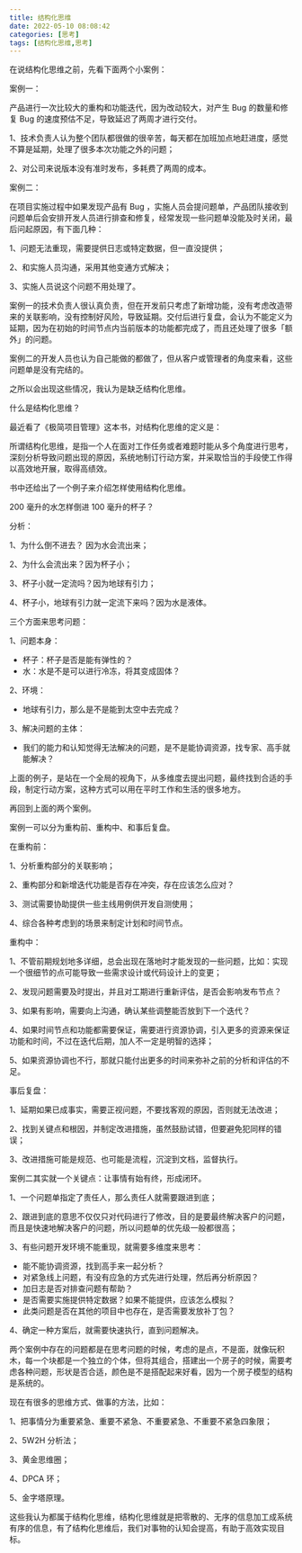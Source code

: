 ```yaml
---
title: 结构化思维
date: 2022-05-10 08:08:42
categories: [思考]
tags: [结构化思维,思考]
---
```


在说结构化思维之前，先看下面两个小案例：

<!--more-->

案例一：

产品进行一次比较大的重构和功能迭代，因为改动较大，对产生 Bug 的数量和修复 Bug 的速度预估不足，导致延迟了两周才进行交付。

1、技术负责人认为整个团队都很做的很辛苦，每天都在加班加点地赶进度，感觉不算是延期，处理了很多本次功能之外的问题；

2、对公司来说版本没有准时发布，多耗费了两周的成本。

案例二：

在项目实施过程中如果发现产品有 Bug ，实施人员会提问题单，产品团队接收到问题单后会安排开发人员进行排查和修复，经常发现一些问题单没能及时关闭，最后问起原因，有下面几种：

1、问题无法重现，需要提供日志或特定数据，但一直没提供；

2、和实施人员沟通，采用其他变通方式解决；

3、实施人员说这个问题不用处理了。

案例一的技术负责人很认真负责，但在开发前只考虑了新增功能，没有考虑改造带来的关联影响，没有控制好风险，导致延期。交付后进行复盘，会认为不能定义为延期，因为在初始的时间节点内当前版本的功能都完成了，而且还处理了很多「额外」的问题。

案例二的开发人员也认为自己能做的都做了，但从客户或管理者的角度来看，这些问题单是没有完结的。

之所以会出现这些情况，我认为是缺乏结构化思维。

什么是结构化思维？

最近看了《极简项目管理》这本书，对结构化思维的定义是：

所谓结构化思维，是指一个人在面对工作任务或者难题时能从多个角度进行思考，深刻分析导致问题出现的原因，系统地制订行动方案，并采取恰当的手段使工作得以高效地开展，取得高绩效。

书中还给出了一个例子来介绍怎样使用结构化思维。

200 毫升的水怎样倒进 100 毫升的杯子？

分析：

1、为什么倒不进去？ 因为水会流出来；

2、为什么会流出来？因为杯子小；

3、杯子小就一定流吗？因为地球有引力；

4、杯子小，地球有引力就一定流下来吗？因为水是液体。

三个方面来思考问题：

1、问题本身：

* 杯子：杯子是否是能有弹性的？
* 水：水是不是可以进行冷冻，将其变成固体？

2、环境：

* 地球有引力，那么是不是能到太空中去完成？

3、解决问题的主体：

* 我们的能力和认知觉得无法解决的问题，是不是能协调资源，找专家、高手就能解决？

上面的例子，是站在一个全局的视角下，从多维度去提出问题，最终找到合适的手段，制定行动方案，这种方式可以用在平时工作和生活的很多地方。

再回到上面的两个案例。

案例一可以分为重构前、重构中、和事后复盘。

在重构前：

1、分析重构部分的关联影响；

2、重构部分和新增迭代功能是否存在冲突，存在应该怎么应对？

3、测试需要协助提供一些主线用例供开发自测使用；

4、综合各种考虑到的场景来制定计划和时间节点。

重构中：

1、不管前期规划地多详细，总会出现在落地时才能发现的一些问题，比如：实现一个很细节的点可能导致一些需求设计或代码设计上的变更；

2、发现问题需要及时提出，并且对工期进行重新评估，是否会影响发布节点？

3、如果有影响，需要向上沟通，确认某些调整能否放到下一个迭代？

4、如果时间节点和功能都需要保证，需要进行资源协调，引入更多的资源来保证功能和时间，不过在迭代后期，加人不一定是明智的选择；

5、如果资源协调也不行，那就只能付出更多的时间来弥补之前的分析和评估的不足。

事后复盘：

1、延期如果已成事实，需要正视问题，不要找客观的原因，否则就无法改进；

2、找到关键点和根因，并制定改进措施，虽然鼓励试错，但要避免犯同样的错误；

3、改进措施可能是规范、也可能是流程，沉淀到文档，监督执行。

案例二其实就一个关键点：让事情有始有终，形成闭环。

1、一个问题单指定了责任人，那么责任人就需要跟进到底；

2、跟进到底的意思不仅仅只对代码进行了修改，目的是要最终解决客户的问题，而且是快速地解决客户的问题，所以问题单的优先级一般都很高；

3、有些问题开发环境不能重现，就需要多维度来思考：

* 能不能协调资源，找到高手来一起分析？
* 对紧急线上问题，有没有应急的方式先进行处理，然后再分析原因？
* 加日志是否对排查问题有帮助？
* 是否需要实施提供特定数据？如果不能提供，应该怎么模拟？
* 此类问题是否在其他的项目中也存在，是否需要发放补丁包？

4、确定一种方案后，就需要快速执行，直到问题解决。

两个案例中存在的问题都是在思考问题的时候，考虑的是点，不是面，就像玩积木，每一个块都是一个独立的个体，但将其组合，搭建出一个房子的时候，需要考虑各种问题，形状是否合适，颜色是不是搭配起来好看，因为一个房子模型的结构是系统的。

现在有很多的思维方式、做事的方法，比如：

1、把事情分为重要紧急、重要不紧急、不重要紧急、不重要不紧急四象限；

2、5W2H 分析法；

3、黄金思维圈；

4、DPCA 环；

5、金字塔原理。

这些我认为都属于结构化思维，结构化思维就是把零散的、无序的信息加工成系统有序的信息，有了结构化思维后，我们对事物的认知会提高，有助于高效实现目标。
